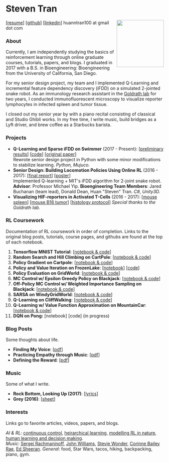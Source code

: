 # Steven Tran

<img align="right" width="150" height="150" src="https://avatars1.githubusercontent.com/u/32233994?s=400&u=0246c1f50799d443ecf304fc2bb7f84c352d33c5&v=4">

[[resume](http://nbviewer.jupyter.org/github/huanntran100/Miscellaneous-/blob/master/Steven%20Tran%20Resume.pdf)]   [[github](https://github.com/huanntran100)]   [[linkedin](https://www.linkedin.com/in/steventran57896/)]
huanntran100 at gmail dot com  

### About 
Currently, I am independently studying the basics of reinforcement learning through online graduate courses, tutorials, papers, and blogs. I graduated in 2017 with a B.S. in Bioengineering: Bioengineering from the University of California, San Diego.   

For my senior design project, my team and I implemented Q-Learning and incremental feature dependency discovery (iFDD) on a simulated 2-jointed snake robot. As an immunology research assistant in the [Goldrath lab](https://goldrathlab.com/) for two years, I conducted immunofluorescent microscopy to visualize reporter lymphocytes in infected spleen and tumor tissue.   

I closed out my senior year by with a piano recital consisting of classical and Studio Ghibli works. In my free time, I write music, build bridges as a Lyft driver, and brew coffee as a Starbucks barista.

### Projects 
   
- **Q-Learning and Sparse iFDD on Swimmer** (2017 - Present): [[preliminary results]()] [[code]()] [[original paper](http://www.icml-2011.org/papers/473_icmlpaper.pdf)]  
Rewrote senior design project in Python with some minor modifications to stabilize learning. _Python, Mujuco._      
- **Senior Design: Building Locomotion Policies Using Online RL** (2016 - 2017): [[final report](http://nbviewer.jupyter.org/github/huanntran100/Miscellaneous-/blob/master/Group%2012%20Q-Learning%20and%20IFDD%20Final%20Report%20%281%29.pdf)] [[poster](http://nbviewer.jupyter.org/github/huanntran100/Miscellaneous-/blob/master/Group%2012%20Q-Learning%20and%20IFDD%20Final%20Poster%20%281%29.pdf)]  
Implemented Q-learning + MIT's iFDD algorithm for 2-joint snake robot. **Advisor**: Professor Michael Yip. **Bioengineering Team Members**: Jared Buchanan (team lead), Donald Dean, Huan "Steven" Tran. _C#, Unity3D._   
- **Visualizing HIF-reporters in Activated T-Cells** (2016 - 2017): [[mouse spleen](http://nbviewer.jupyter.org/github/huanntran100/Miscellaneous-/blob/master/Spleen%20Image.png)] [[mouse B16 tumor](http://nbviewer.jupyter.org/github/huanntran100/Miscellaneous-/blob/master/Tumor%20Image.png)] [[histology protocol](http://nbviewer.jupyter.org/github/huanntran100/Miscellaneous-/blob/master/Quick%20Histology%20Protocol.pdf)] _Special thanks to the Goldrath lab._ 

### RL Coursework
Documentation of RL coursework in order of completion. Links to the original blog posts, tutorials, course pages, and githubs are found at the top of each notebook. 
1. **Tensorflow MNIST Tutorial**: [[notebook & code](http://nbviewer.jupyter.org/github/huanntran100/RL-Practice/blob/master/Practice/Tensorflow_MNIST_Exercise.ipynb)]
2. **Random Search and Hill Climbing on CartPole**: [[notebook & code](http://nbviewer.jupyter.org/github/huanntran100/RL-Practice/blob/master/Practice/Random_Search_and_Hill_Climbing_on_CartPole-v0.ipynb)]
3. **Policy Gradient on Cartpole**: [[notebook & code](http://nbviewer.jupyter.org/github/huanntran100/Learning-RL/blob/master/Practice/Policy_Gradient_on_CartPole-v0.ipynb)] 
4. **Policy and Value Iteration on FrozenLake**: [[notebook](http://nbviewer.jupyter.org/github/huanntran100/Learning-RL/blob/master/Practice/Policy_and_Value_Iteration_for_FrozenLake-v0.ipynb)] [[code](https://github.com/huanntran100/Learning-RL/blob/master/Practice/rl.py)]
5. **Policy Evaluation on GridWorld**: [[notebook & code](http://nbviewer.jupyter.org/github/huanntran100/Learning-RL/blob/master/Practice/Policy_Evaluation_on_GridWorld.ipynb)]
6. **MC Control w/ Epsilon Greedy Policy on Blackjack**: [[notebook & code](http://nbviewer.jupyter.org/github/huanntran100/Learning-RL/blob/master/Practice/MC_Control_with_Epsilon_Greedy_Policy_on_Blackjack.ipynb)]
7. **Off-Policy MC Control w/ Weighted Importance Sampling on Blackjack**: [[notebook & code](http://nbviewer.jupyter.org/github/huanntran100/Learning-RL/blob/master/Practice/Off-Policy_MC_with_Weighted_Importance_Sampling_on_Blackjack.ipynb)]
8. **SARSA on WindyGridWorld**: [[notebook & code](http://nbviewer.jupyter.org/github/huanntran100/Learning-RL/blob/master/Practice/SARSA_on_WindyGridWorld.ipynb)]
9. **Q-Learning on CliffWalking**: [[notebook & code](http://nbviewer.jupyter.org/github/huanntran100/Learning-RL/blob/master/Practice/Q-Learning_on_CliffWalking.ipynb)]
10. **Q-Learning w/ Value Function Approximation on MountainCar**: [[notebook & code](http://nbviewer.jupyter.org/github/huanntran100/Learning-RL/blob/master/Practice/Q-Learning_with_Value_Function_Approximation_on_MountainCar.ipynb)]
11. **DQN on Pong:** [notebook] [code] (in progress)


### Blog Posts 

Some thoughts about life.

- **Finding My Voice**: [[pdf](http://nbviewer.jupyter.org/github/huanntran100/Miscellaneous-/blob/master/Finding%20My%20Voice.pdf)]
- **Practicing Empathy through Music**: [[pdf](http://nbviewer.jupyter.org/github/huanntran100/Miscellaneous-/blob/master/Practicing%20Empathy%20through%20Music.pdf)]
- **Defining the Reward**: [[pdf](http://nbviewer.jupyter.org/github/huanntran100/Miscellaneous-/blob/master/Defining%20the%20Reward.pdf)]

### Music

Some of what I write.
      
- **Rock Bottom, Looking Up (2017)**: [[lyrics](http://nbviewer.jupyter.org/github/huanntran100/Miscellaneous-/blob/master/Rock%20Bottom.pdf)]
- **Grey (2016)**: [[sheet](http://nbviewer.jupyter.org/github/huanntran100/Miscellaneous-/blob/master/Grey.pdf)]

### Interests
Links go to favorite articles, videos, papers, and blogs.  

_AI & RL_: [continuous control](http://proceedings.mlr.press/v48/duan16.pdf), [heirarchical learning](https://blog.openai.com/learning-a-hierarchy/), [modelling RL in nature](http://gershmanlab.webfactional.com/pubs/GershmanDaw17.pdf), [human learning and decision making](https://deepmind.com/research/publications/successor-representation-human-reinforcement-learning/).   
_Music_: [Sergei Rachmaninoff](https://www.youtube.com/watch?v=QNRxHyZDU-Q), [John Williams](https://www.youtube.com/watch?v=HcZ9kQ1h-ZY), [Stevie Wonder](https://www.youtube.com/watch?v=ppLJAp2Tnwo), [Corinne Bailey Rae](https://www.youtube.com/watch?v=7gPD7kY1amE), [Ed Sheeran](https://www.youtube.com/watch?v=lp-EO5I60KA).
_General_: food, Star Wars, tacos, hiking, backpacking, piano, gym. 
